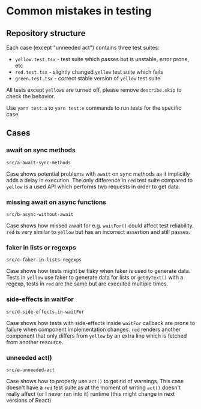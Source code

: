 # Common mistakes in testing

## Repository structure

Each case (except "unneeded act") contains three test suites:
* `yellow.test.tsx` - test suite which passes but is unstable, error prone, etc
* `red.test.tsx` - slightly changed `yellow` test suite which fails
* `green.test.tsx` - correct stable version of `yellow` test suite

All tests except `yellow`s are turned off, please remove `describe.skip` to check the behavior.

Use `yarn test:a` to `yarn test:e` commands to run tests for the specific case.

## Cases

### await on sync methods
`src/a-await-sync-methods`

Case shows potential problems with `await` on sync methods as it implicitly adds a delay in execution. The only difference in `red` test suite compared to `yellow` is a used API which performs two requests in order to get data.

### missing await on async functions
`src/b-async-without-await`

Case shows how missed await for e.g. `waitFor()` could affect test reliability. `red` is very similar to `yellow` but has an incorrect assertion and still passes.

### faker in lists or regexps
`src/c-faker-in-lists-regexps`

Case shows how tests might be flaky when faker is used to generate data. Tests in `yellow` use faker to generate data for lists or `getByText()` with a regexp, tests in `red` are the same but are executed multiple times.

### side-effects in waitFor
`src/d-side-effects-in-waitFor`

Case shows how tests with side-effects inside `waitFor` callback are prone to failure when component implementation changes. `red` renders another component that only differs from `yellow` by an extra line which is fetched from another resource.

### unneeded act()
`src/e-unneeded-act`

Case shows how to properly use `act()` to get rid of warnings. This case doesn't have a `red` test suite as at the moment of writing `act()` doesn't really affect (or I never ran into it) runtime (this might change in next versions of React)